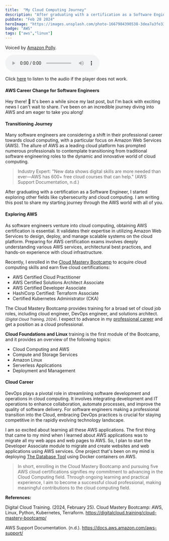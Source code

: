 ```yaml
---
title:  "My Cloud Computing Journey"
description: "After graduating with a certification as a Software Engineer, I started exploring other fields like cybersecurity and cloud computing...."
pubDate: "Feb 28 2024"
heroImage: "https://images.unsplash.com/photo-1667984390538-3dea7a3fe33d?auto=format&fit=crop&w=927&h=927"
badge: "AWS"
tags: ["aws","linux"]
---
```


Voiced by <a href="https://aws.amazon.com/polly/" target="_blank">Amazon Polly</a>.

  <audio controls>
  <source src="https://raw.github.com/hcoco1/audio-host/main/037be0b6-9d33-47dc-b349-9b5c3c2470ef.mp3" type="audio/mpeg">
  Your browser does not support the audio element.
</audio>

Click [here](https://hcoco1-website-bucket-12345.s3.amazonaws.com/037be0b6-9d33-47dc-b349-9b5c3c2470ef.mp3) to listen to the audio if the player does not work.



#### AWS Career Change for Software Engineers
Hey there! 🚀 It's been a while since my last post, but I'm back with exciting news I can't wait to share. I've been on an incredible journey diving into AWS and am eager to take you along!

#### Transitioning Journey

Many software engineers are considering a shift in their professional career towards cloud computing, with a particular focus on Amazon Web Services (AWS). The allure of AWS as a leading cloud platform has prompted numerous professionals to contemplate transitioning from traditional software engineering roles to the dynamic and innovative world of cloud computing.

>Industry Expert: "New data shows digital skills are more needed than ever—AWS has 600+ free cloud courses that can help." (AWS Support Documentation, n.d.)

After graduating with a certification as a Software Engineer, I started exploring other fields like cybersecurity and cloud computing. I am writing this post to share my starting journey through the AWS world with all of you.

#### Exploring AWS

As software engineers venture into cloud computing, obtaining AWS certification is essential. It validates their expertise in utilizing Amazon Web Services to design, deploy, and manage scalable systems on the cloud platform. Preparing for AWS certification exams involves deeply understanding various AWS services, architectural best practices, and hands-on experience with cloud infrastructure.

Recently, I enrolled in the <a href="https://digitalcloud.training/cloud-mastery-bootcamp/?megamenu" target="_blank">Cloud Mastery Bootcamp</a>  to acquire cloud computing skills and earn five cloud certifications:

- AWS Certified Cloud Practitioner
- AWS Certified Solutions Architect Associate
- AWS Certified Developer Associate
- HashiCorp Certified: Terraform Associate
- Certified Kubernetes Administrator (CKA)

The Cloud Mastery Bootcamp provides training for a broad set of cloud job roles, including cloud engineer, DevOps engineer, and solutions architect. *<small>(Digital Cloud Training, 2024)</small>*. I expect to advance in my <a href="https://www.hcoco1.com/cv" target="_blank">professional career</a>  and get a position as a cloud professional.

**Cloud Foundations and Linux** training is the first module of the Bootcamp, and it provides an overview of the following topics:

- Cloud Computing and AWS
- Compute and Storage Services
- Amazon Linux
- Serverless Applications
- Deployment and Management

#### Cloud Career

DevOps plays a pivotal role in streamlining software development and operations in cloud computing. It involves integrating development and IT operations to enhance collaboration, automate processes, and improve the quality of software delivery. For software engineers making a professional transition into the Cloud, embracing DevOps practices is crucial for staying competitive in the rapidly evolving technology landscape.

I am so excited about learning all these AWS applications. The first thing that came to my mind when I learned about AWS applications was to migrate all my web apps and web pages to AWS. So, I plan to start the Developer Associate module to migrate and create websites and web applications using AWS services. One project that's been on my mind is deploying <a href="https://www.hcoco1.com/portfolio/database-tool" target="_blank">The Database Tool</a> using Docker containers on AWS.

>In short, enrolling in the Cloud Mastery Bootcamp and pursuing five AWS cloud certifications signifies my commitment to advancing in the Cloud Computing field. Through ongoing learning and practical experience, I aim to become a successful cloud professional, making meaningful contributions to the cloud computing field.

 
**References:**

Digital Cloud Training. (2024, February 25). Cloud Mastery Bootcamp: AWS, Linux, Python, Kubernetes, Terraform. https://digitalcloud.training/cloud-mastery-bootcamp/

AWS Support Documentation. (n.d.). https://docs.aws.amazon.com/aws-support/